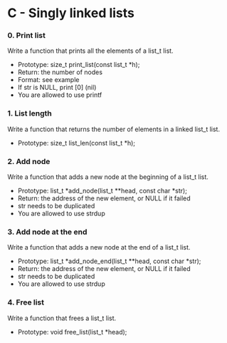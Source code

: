 # C - Singly linked lists

### 0. Print list

Write a function that prints all the elements of a list_t list.
- Prototype: size_t print_list(const list_t *h);
- Return: the number of nodes
- Format: see example
- If str is NULL, print [0] (nil)
- You are allowed to use printf

### 1. List length
Write a function that returns the number of elements in a linked list_t list.
- Prototype: size_t list_len(const list_t *h);

### 2. Add node
Write a function that adds a new node at the beginning of a list_t list.
- Prototype: list_t *add_node(list_t **head, const char *str);
- Return: the address of the new element, or NULL if it failed
- str needs to be duplicated
- You are allowed to use strdup

### 3. Add node at the end
Write a function that adds a new node at the end of a list_t list.
- Prototype: list_t *add_node_end(list_t **head, const char *str);
- Return: the address of the new element, or NULL if it failed
- str needs to be duplicated
- You are allowed to use strdup

### 4. Free list
Write a function that frees a list_t list.
- Prototype: void free_list(list_t *head);
